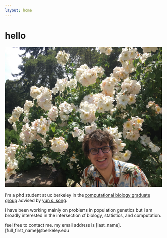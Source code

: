 ```yaml
---
layout: home
---
```


# hello

![cheesin at the berkeley rose garden](/assets/cheesin.jpg)

i'm a phd student at uc berkeley in the
[computational biology graduate group](http://ccb.berkeley.edu)
advised by [yun s. song](https://people.eecs.berkeley.edu/~yss/).


i have been working mainly on problems in population genetics but i am broadly
interested in the intersection of biology, statistics, and computation.


feel free to contact me.
my email address is [last_name].[full_first_name]@berkeley.edu
